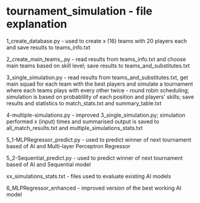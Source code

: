 # tournament_simulation - file explanation

1_create_database.py - used to create x (16) teams with 20 players each and save results to teams_info.txt

2_create_main_teams_.py - read results from teams_info.txt and choose main teams based on skill level; save results to teams_and_substitutes.txt

3_single_simulation.py - read results from teams_and_substitutes.txt, get main squad for each team with the best players and simulate a tournament where each teams plays with every other twice - round robin scheduling; simulation is based on probablility of each position and players' skills; save results and statistics to match_stats.txt and summary_table.txt

4-multiple-simulations.py - improved 3_single_simulation.py; simulation performed x (input) times and summarised output is saved to all_match_results.txt and multiple_simulations_stats.txt

5_1-MLPRegressor_predict.py - used to predict winner of next tournament based of AI and Multi-layer Perceptron Regressor

5_2-Sequential_predict.py - used to predict winner of next tournament based of AI and Sequential model

xx_simulations_stats.txt - files used to evaluate existing AI models

6_MLPRegressor_enhanced - improved version of the best working AI model
